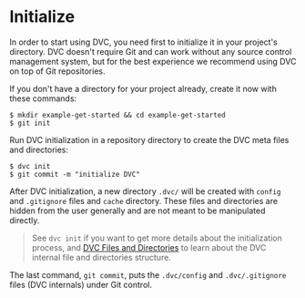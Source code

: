 # Initialize

In order to start using DVC, you need first to initialize it in your project's
directory. DVC doesn't require Git and can work without any source control
management system, but for the best experience we recommend using DVC on top of
Git repositories.

If you don't have a directory for your project already, create it now with these
commands:

```dvc
$ mkdir example-get-started && cd example-get-started
$ git init
```

Run DVC initialization in a repository directory to create the DVC meta files
and directories:

```dvc
$ dvc init
$ git commit -m "initialize DVC"
```

After DVC initialization, a new directory `.dvc/` will be created with `config`
and `.gitignore` files and `cache` directory. These files and directories are
hidden from the user generally and are not meant to be manipulated directly.

> See `dvc init` if you want to get more details about the initialization
> process, and
> [DVC Files and Directories](/doc/user-guide/dvc-files-and-directories) to
> learn about the DVC internal file and directories structure.

The last command, `git commit`, puts the `.dvc/config` and `.dvc/.gitignore`
files (DVC internals) under Git control.
